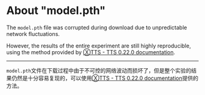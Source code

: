 # About "model.pth"

The `model.pth` file was corrupted during download due to unpredictable network fluctuations.

However, the results of the entire experiment are still highly reproducible, using the method provided by [ⓍTTS - TTS 0.22.0 documentation](https://docs.coqui.ai/en/latest/models/xtts.html#training).

---

`model.pth`文件在下载过程中由于不可控的网络波动而损坏了，但是整个实验的结果仍然是十分容易复现的，可以使用[ⓍTTS - TTS 0.22.0 documentation](https://docs.coqui.ai/en/latest/models/xtts.html#training)提供的方法。


